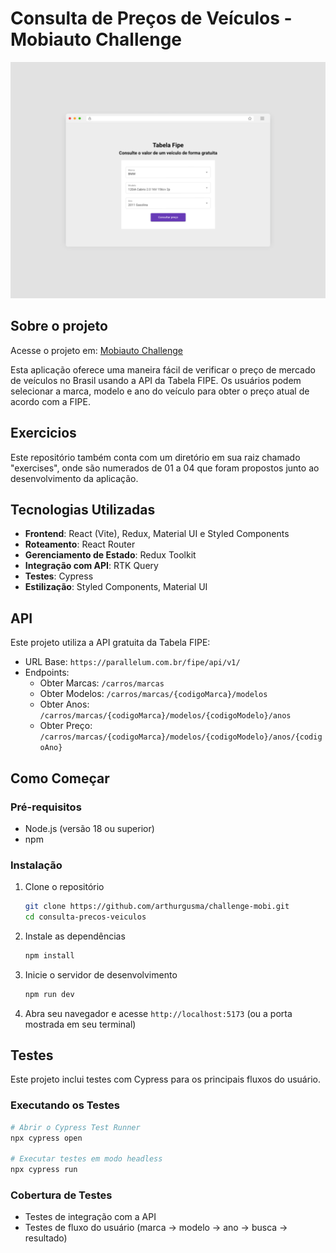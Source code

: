 # Consulta de Preços de Veículos - Mobiauto Challenge

![Mobiauto Challenge](./public/mobiautomockup.png)

## Sobre o projeto

Acesse o projeto em: [Mobiauto Challenge](https://challenge-mobi.vercel.app/)

Esta aplicação oferece uma maneira fácil de verificar o preço de mercado de veículos no Brasil usando a API da Tabela FIPE. Os usuários podem selecionar a marca, modelo e ano do veículo para obter o preço atual de acordo com a FIPE.

## Exercicios

Este repositório também conta com um diretório em sua raiz chamado "exercises", onde são numerados de 01 a 04 que foram propostos junto ao desenvolvimento da aplicação.

## Tecnologias Utilizadas

- **Frontend**: React (Vite), Redux, Material UI e Styled Components
- **Roteamento**: React Router
- **Gerenciamento de Estado**: Redux Toolkit
- **Integração com API**: RTK Query
- **Testes**: Cypress
- **Estilização**: Styled Components, Material UI

## API

Este projeto utiliza a API gratuita da Tabela FIPE:
- URL Base: `https://parallelum.com.br/fipe/api/v1/`
- Endpoints:
  - Obter Marcas: `/carros/marcas`
  - Obter Modelos: `/carros/marcas/{codigoMarca}/modelos`
  - Obter Anos: `/carros/marcas/{codigoMarca}/modelos/{codigoModelo}/anos`
  - Obter Preço: `/carros/marcas/{codigoMarca}/modelos/{codigoModelo}/anos/{codigoAno}`

## Como Começar

### Pré-requisitos

- Node.js (versão 18 ou superior)
- npm

### Instalação

1. Clone o repositório
   ```bash
   git clone https://github.com/arthurgusma/challenge-mobi.git
   cd consulta-precos-veiculos
   ```

2. Instale as dependências
   ```bash
   npm install
   ```

3. Inicie o servidor de desenvolvimento
   ```bash
   npm run dev
   ```

4. Abra seu navegador e acesse `http://localhost:5173` (ou a porta mostrada em seu terminal)

## Testes

Este projeto inclui testes com Cypress para os principais fluxos do usuário.

### Executando os Testes

```bash
# Abrir o Cypress Test Runner
npx cypress open

# Executar testes em modo headless
npx cypress run
```

### Cobertura de Testes

- Testes de integração com a API
- Testes de fluxo do usuário (marca -> modelo -> ano -> busca -> resultado)
